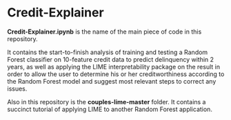 # Credit-Explainer
**Credit-Explainer.ipynb** is the name of the main piece of code in this repository.

It contains the start-to-finish analysis of training and testing a Random Forest classifier on 10-feature credit data to predict delinquency within 2 years, as well as applying the LIME interpretability package on the result in order to allow the user to determine his or her creditworthiness according to the Random Forest model and suggest most relevant steps to correct any issues. 

Also in this repository is the **couples-lime-master** folder. It contains a succinct tutorial of applying LIME to another Random Forest application. 

